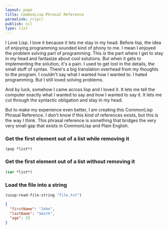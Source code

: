 ```yaml
---
layout: page
title: CommonLisp Phrasal Reference
permalink: /clpr/
publish: nil
type: list
---
```


I Love Lisp.
I love it because it lets me stay in my head.
Before lisp, the idea of enjoying programming sounded kind of phony to me.
I mean I enjoyed the problem solving part of programming.
This is the part where I get to stay in my head and fantasize about cool solutions.
But when it gets to implementing the solution, it's a pain.
I used to get lost in the details, the small stuff of syntax.
There's a big translation overhead from my thoughts to the program.
I couldn't say what I wanted how I wanted to.
I hated programming.
But I still loved solving problems.

And by luck, somehow I came across lisp and I loved it.
It lets me tell the computer exactly what I wanted to say and how I wanted to say it.
It lets me cut through the syntactic obligation and stay in my head.

But to make my experience even better, I am creating this CommonLisp Phrasal Reference.
I don't know if this kind of references exists, but this is the way I think.
This phrasal reference is something that bridges the very very small gap that exists in CommonLisp and Plain English.


### Get the first element out of a list while removing it ###
`(pop *list*)`

### Get the first element out of a list without removing it ###
```lisp
(car *list*)
```

### Load the file into a string ###
```lisp
(uiop:read-file-string "file.txt")
```



```json
{
  "firstName": "John",
  "lastName": "Smith",
  "age": 25
}
```